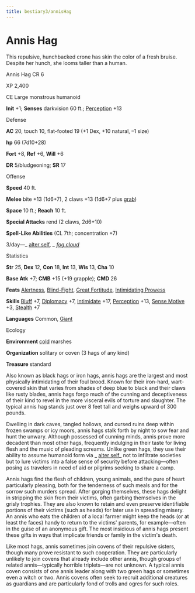 ```yaml
---
title: bestiary3/annisHag
---
```

# Annis Hag

This repulsive, hunchbacked crone has skin the color of a fresh bruise. Despite her hunch, she looms taller than a human.

Annis Hag CR 6

XP 2,400

CE Large monstrous humanoid

**Init** +1; **Senses** darkvision 60 ft.; [Perception](skills/perception.md#_perception) +13

Defense

**AC** 20, touch 10, flat-footed 19 (+1 Dex, +10 natural, –1 size)

**hp** 66 (7d10+28)

**Fort** +8, **Ref** +6, **Will** +6

**DR** 5/bludgeoning; **SR** 17

Offense

**Speed** 40 ft.

**Melee** bite +13 (1d6+7), 2 claws +13 (1d6+7 plus [grab](monsters/universalMonsterRules.md#_grab))

**Space** 10 ft.; **Reach** 10 ft.

**Special Attacks** rend (2 claws, 2d6+10)

**Spell-Like Abilities** (CL 7th; concentration +7)

3/day—_ [alter self](spells/alterSelf.md#_alter-self)_, _ [fog cloud](spells/fogCloud.md)_

Statistics

**Str** 25, **Dex** 12, **Con** 18, **Int** 13, **Wis** 13, **Cha** 10

**Base Atk** +7; **CMB** +15 (+19 grapple); **CMD** 26

**Feats** [Alertness](feats.md#_alertness), [Blind-Fight](feats.md#_blind-fight), [Great Fortitude](feats.md#_great-fortitude), [Intimidating Prowess](feats.md#_intimidating-prowess)

**Skills** [Bluff](skills/bluff.md#_bluff) +7, [Diplomacy](skills/diplomacy.md#_diplomacy) +7, [Intimidate](skills/intimidate.md#_intimidate) +17, [Perception](skills/perception.md#_perception) +13, [Sense Motive](skills/senseMotive.md#_sense-motive) +3, [Stealth](skills/stealth.md#_stealth) +7

**Languages** Common, [Giant](monsters/creatureTypes.md#_giant-subtype)

Ecology

**Environment** [cold](monsters/creatureTypes.md#_cold-subtype) marshes

**Organization** solitary or coven (3 hags of any kind)

**Treasure** standard

Also known as black hags or iron hags, annis hags are the largest and most physically intimidating of their foul brood. Known for their iron-hard, wart-covered skin that varies from shades of deep blue to black and their claws like rusty blades, annis hags forgo much of the cunning and deceptiveness of their kind to revel in the more visceral evils of torture and slaughter. The typical annis hag stands just over 8 feet tall and weighs upward of 300 pounds.

Dwelling in dark caves, tangled hollows, and cursed ruins deep within frozen swamps or icy moors, annis hags stalk forth by night to sow fear and hunt the unwary. Although possessed of cunning minds, annis prove more decadent than most other hags, frequently indulging in their taste for living flesh and the music of pleading screams. Unlike green hags, they use their ability to assume humanoid form via _ [alter self](spells/alterSelf.md#_alter-self)_ not to infiltrate societies but to lure victims into a false sense of security before attacking—often posing as travelers in need of aid or pilgrims seeking to share a camp.

Annis hags find the flesh of children, young animals, and the pure of heart particularly pleasing, both for the tenderness of such meals and for the sorrow such murders spread. After gorging themselves, these hags delight in stripping the skin from their victims, often garbing themselves in the grisly trophies. They are also known to retain and even preserve identifiable portions of their victims (such as heads) for later use in spreading misery. An annis who eats the children of a local farmer might keep the heads (or at least the faces) handy to return to the victims' parents, for example—often in the guise of an anonymous gift. The most insidious of annis hags present these gifts in ways that implicate friends or family in the victim's death.

Like most hags, annis sometimes join covens of their repulsive sisters, though many prove resistant to such cooperation. They are particularly unlikely to join covens that already include other annis, though groups of related annis—typically horrible triplets—are not unknown. A typical annis coven consists of one annis leader along with two green hags or sometimes even a witch or two. Annis covens often seek to recruit additional creatures as guardians and are particularly fond of trolls and ogres for such roles.

